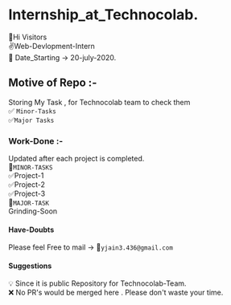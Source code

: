 # Internship_at_Technocolab.
:wave:Hi Visitors<br/>
:v:Web-Devlopment-Intern<br/>
:pray: Date_Starting -> 20-july-2020.<br/>
## Motive of Repo :-
Storing My Task , for Technocolab team to check them<br/>
:white_check_mark: `Minor-Tasks` <br/>
:white_check_mark:`Major Tasks`<br/>
### Work-Done :-
Updated after each project is completed.<br/>
:large_orange_diamond:`MINOR-TASKS`<br/>
:white_check_mark:Project-1<br/>
:white_check_mark:Project-2<br/>
:white_check_mark:Project-3<br/>
:large_orange_diamond:`MAJOR-TASK`<br/>
Grinding-Soon<br/>
#### Have-Doubts
Please feel Free to mail -> :email:`yjain3.436@gmail.com`<br/>
#### Suggestions 
:bulb: Since it is public Repository  for Technocolab-Team.<br/>
:x: No PR's would be merged here . Please don't waste your time.
